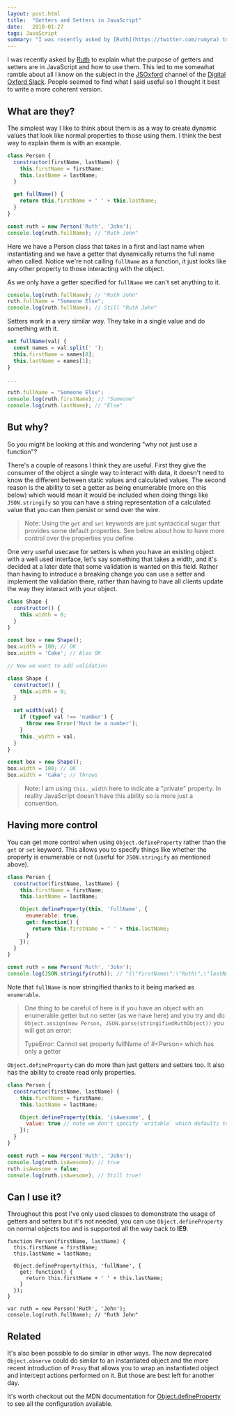 ```yaml
---
layout: post.html
title:  "Getters and Setters in JavaScript"
date:   2018-01-27
tags: JavaScript
summary: "I was recently asked by [Ruth](https://twitter.com/rumyra) to explain what the purpose of getters and setters are in JavaScript and how to use them. This led to me somewhat ramble about all I know on the subject in the [JSOxford](https://jsoxford.com) channel of the [Digital Oxford Slack](http://slack.digitaloxford.com/). People seemed to find what I said useful so I thought it best to write a more coherent version."
---
```


I was recently asked by [Ruth](https://twitter.com/rumyra) to explain what the purpose of getters and setters are in JavaScript and how to use them. This led to me somewhat ramble about all I know on the subject in the [JSOxford](https://jsoxford.com) channel of the [Digital Oxford Slack](http://slack.digitaloxford.com/). People seemed to find what I said useful so I thought it best to write a more coherent version.

## What are they?

The simplest way I like to think about them is as a way to create dynamic values that look like normal properties to those using them. I think the best way to explain them is with an example.

```js
class Person {
  constructor(firstName, lastName) {
    this.firstName = firstName;
    this.lastName = lastName;
  }

  get fullName() {
    return this.firstName + ' ' + this.lastName;
  }
}

const ruth = new Person('Ruth', 'John');
console.log(ruth.fullName); // "Ruth John"
```

Here we have a Person class that takes in a first and last name when instantiating and we have a getter that dynamically returns the full name when called. Notice we're not calling `fullName` as a function, it just looks like any other property to those interacting with the object.

As we only have a getter specified for `fullName` we can't set anything to it.

```js
console.log(ruth.fullName); // "Ruth John"
ruth.fullName = "Someone Else";
console.log(ruth.fullName); // Still "Ruth John"
```

Setters work in a very similar way. They take in a single value and do something with it.

```js
set fullName(val) {
  const names = val.split(' ');
  this.firstName = names[0];
  this.lastName = names[1];
}

...

ruth.fullName = "Someone Else";
console.log(ruth.firstName); // "Someone"
console.log(ruth.lastName); // "Else"
```

## But why?

So you might be looking at this and wondering "why not just use a function"?

There's a couple of reasons I think they are useful. First they give the consumer of the object a single way to interact with data, it doesn't need to know the different between static values and calculated values. The second reason is the ability to set a getter as being enumerable (more on this below) which would mean it would be included when doing things like `JSON.stringify` so you can have a string representation of a calculated value that you can then persist or send over the wire.

> Note: Using the `get` and `set` keywords are just syntactical sugar that provides some default properties. See below about how to have more control over the properties you define.

One very useful usecase for setters is when you have an existing object with a well used interface, let's say something that takes a width, and it's decided at a later date that some validation is wanted on this field. Rather than having to introduce a breaking change you can use a setter and implement the validation there, rather than having to have all clients update the way they interact with your object.


```js
class Shape {
  constructor() {
    this.width = 0;
  }
}

const box = new Shape();
box.width = 100; // OK
box.width = 'Cake'; // Also OK

// Now we want to add validation

class Shape {
  constructor() {
    this.width = 0;
  }

  set width(val) {
    if (typeof val !== 'number') {
      throw new Error('Must be a number');
    }
    this._width = val;
  }
}

const box = new Shape();
box.width = 100; // OK
box.width = 'Cake'; // Throws
```

> Note: I am using `this._width` here to indicate a "private" property. In reality JavaScript doesn't have this ability so is more just a convention.

## Having more control

You can get more control when using `Object.defineProperty` rather than the `get` or `set` keyword. This allows you to specify things like whether the property is enumerable or not (useful for `JSON.stringify` as mentioned above).

```js
class Person {
  constructor(firstName, lastName) {
    this.firstName = firstName;
    this.lastName = lastName;

    Object.defineProperty(this, 'fullName', {
      enumerable: true,
      get: function() {
        return this.firstName + ' ' + this.lastName;
      }
    });
  }
}

const ruth = new Person('Ruth', 'John');
console.log(JSON.stringify(ruth)); // "{\"firstName\":\"Ruth\",\"lastName\":\"John\",\"fullName\":\"Ruth John\"}"
```

Note that `fullName` is now stringified thanks to it being marked as `enumerable`.

> One thing to be careful of here is if you have an object with an enumerable getter but no setter (as we have here) and you try and do `Object.assign(new Person, JSON.parse(stringifiedRuthObject))` you will get an error:
>
> TypeError: Cannot set property fullName of #\<Person\> which has only a getter

`Object.defineProperty` can do more than just getters and setters too. It also has the ability to create read only properties.

```js
class Person {
  constructor(firstName, lastName) {
    this.firstName = firstName;
    this.lastName = lastName;

    Object.defineProperty(this, 'isAwesome', {
      value: true // note we don't specify `writable` which defaults to false
    });
  }
}

const ruth = new Person('Ruth', 'John');
console.log(ruth.isAwesome); // true
ruth.isAwesome = false;
console.log(ruth.isAwesome); // Still true!
```

## Can I use it?

Throughout this post I've only used classes to demonstrate the usage of getters and setters but it's not needed, you can use `Object.defineProperty` on normal objects too and is supported all the way back to **IE9**.

```
function Person(firstName, lastName) {
  this.firstName = firstName;
  this.lastName = lastName;

  Object.defineProperty(this, 'fullName', {
    get: function() {
      return this.firstName + ' ' + this.lastName;
    }
  });
}

var ruth = new Person('Ruth', 'John');
console.log(ruth.fullName); // "Ruth John"
```

## Related

It's also been possible to do similar in other ways. The now deprecated `Object.observe` could do similar to an instantiated object and the more recent introduction of `Proxy` that allows you to wrap an instantiated object and intercept actions performed on it. But those are best left for another day.

It's worth checkout out the MDN documentation for [Object.defineProperty](https://developer.mozilla.org/en-US/docs/Web/JavaScript/Reference/Global_Objects/Object/defineProperty) to see all the configuration available.

